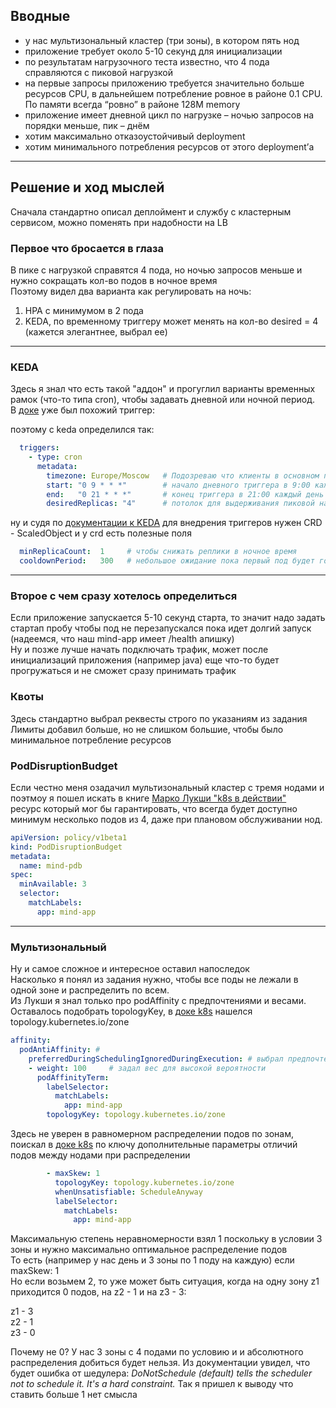## Вводные

- у нас мультизональный кластер (три зоны), в котором пять нод
- приложение требует около 5-10 секунд для инициализации
- по результатам нагрузочного теста известно, что 4 пода справляются с пиковой нагрузкой
- на первые запросы приложению требуется значительно больше ресурсов CPU, в дальнейшем потребление ровное в районе 0.1 CPU. По памяти всегда “ровно” в районе 128M memory
- приложение имеет дневной цикл по нагрузке – ночью запросов на порядки меньше, пик – днём
- хотим максимально отказоустойчивый deployment
- хотим минимального потребления ресурсов от этого deployment’а
---

## Решение и ход мыслей

Сначала стандартно описал деплоймент и службу с кластерным сервисом, можно поменять при надобности на LB

### Первое что бросается в глаза 
В пике с нагрузкой справятся 4 пода, но ночью запросов меньше и нужно сокращать кол-во подов в ночное время    
Поэтому видел два варианта как регулировать на ночь:  
1. HPA с минимумом в 2 пода 
2. KEDA, по временному триггеру может менять на кол-во desired = 4 (кажется элегантнее, выбрал ее)
---
### KEDA
Здесь я знал что есть такой "аддон" и прогуглил варианты временных рамок (что-то типа cron), чтобы задавать дневной или ночной период.  
В [доке](https://keda.sh/docs/2.14/scalers/cron/) уже был похожий триггер:

поэтому с keda определился так:
```yml
  triggers:
    - type: cron
      metadata:
        timezone: Europe/Moscow   # Подозреваю что клиенты в основном по этому времени
        start: "0 9 * * *"        # начало дневного триггера в 9:00 каждый день
        end:   "0 21 * * *"       # конец триггера в 21:00 каждый день
        desiredReplicas: "4"      # потолок для выдерживания пиковой нагрузки
```

ну и судя по [документации к KEDA](https://keda.sh/docs/2.17/concepts/) для внедрения триггеров нужен CRD - ScaledObject и у crd есть полезные поля  
```yaml
  minReplicaCount:  1     # чтобы снижать реплики в ночное время 
  cooldownPeriod:   300   # небольшое ожидание пока первый под будет готов 
```
---
### Второе с чем сразу хотелось определиться  
Если приложение запускается 5-10 секунд старта, то значит надо задать стартап пробу чтобы под не перезапускался пока идет долгий запуск (надеемся, что наш mind-app имеет /health апишку)  
Ну и позже лучше начать подключать трафик, может после инициализаций приложения (например java) еще что-то будет прогружаться и не сможет сразу принимать трафик

### Квоты  
Здесь стандартно выбрал реквесты строго по указаниям из задания  
Лимиты добавил больше, но не слишком большие, чтобы было минимальное потребление ресурсов  

### PodDisruptionBudget  
Если честно меня озадачил мультизональный кластер с тремя нодами и поэтмоу я пошел искать в книге [Марко Лукши "k8s в действии"](https://github.com/luksa)  
ресурс который мог бы гарантировать, что всегда будет доступно минимум несколько подов из 4, даже при плановом обслуживании нод. 

```yaml 
apiVersion: policy/v1beta1
kind: PodDisruptionBudget
metadata:
  name: mind-pdb
spec:
  minAvailable: 3
  selector:
    matchLabels:
      app: mind-app
```

---
### Мультизональный 
Ну и самое сложное и интересное оставил напоследок  
Насколько я понял из задания нужно, чтобы все поды не лежали в одной зоне и распределить по всем.  
Из Лукши я знал только про podAffinity с предпочтениями и весами. Оставалось подобрать topologyKey, в [доке k8s](https://kubernetes.io/docs/concepts/scheduling-eviction/topology-spread-constraints/) нашелся topology.kubernetes.io/zone

```yaml
affinity:
  podAntiAffinity: #
    preferredDuringSchedulingIgnoredDuringExecution: # выбрал предпочтение
    - weight: 100     # задал вес для высокой вероятности
      podAffinityTerm:
        labelSelector:
          matchLabels:
            app: mind-app
        topologyKey: topology.kubernetes.io/zone
```

Здесь не уверен в равномерном распределении подов по зонам, поискал в [доке k8s](https://kubernetes.io/docs/concepts/scheduling-eviction/topology-spread-constraints/) по ключу дополнительные параметры отличий подов между нодами при распределении  
```yaml
        - maxSkew: 1  
          topologyKey: topology.kubernetes.io/zone
          whenUnsatisfiable: ScheduleAnyway
          labelSelector:
            matchLabels:
              app: mind-app

```
Максимальную степень неравномерности взял 1 поскольку в условии 3 зоны и нужно максимально оптимальное распределение подов    
То есть (например у нас день и 3 зоны по 1 поду на каждую) если maxSkew: 1  
Но если возьмем 2, то уже может быть ситуация, когда на одну зону z1 приходится 0 подов, на z2 - 1 и на z3 - 3:

z1 - 3  
z2 - 1  
z3 - 0

Почему не 0? У нас 3 зоны с 4 подами по условию и и абсолютного распределения добиться будет нельзя.
Из документации увидел, что будет ошибка от шедулера: _DoNotSchedule (default) tells the scheduler not to schedule it. It's a hard constraint._
Так я пришел к выводу что ставить больше 1 нет смысла
